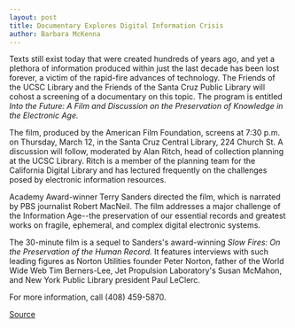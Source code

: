 ```yaml
---
layout: post
title: Documentary Explores Digital Information Crisis
author: Barbara McKenna
---
```


Texts still exist today that were created hundreds of years ago, and yet a plethora of information produced within just the last decade has been lost forever, a victim of the rapid-fire advances of technology. The Friends of the UCSC Library and the Friends of the Santa Cruz Public Library will cohost a screening of a documentary on this topic. The program is entitled _Into the Future: A Film and Discussion on the Preservation of Knowledge in the Electronic Age._

The film, produced by the American Film Foundation, screens at 7:30 p.m. on Thursday, March 12, in the Santa Cruz Central Library, 224 Church St. A discussion will follow, moderated by Alan Ritch, head of collection planning at the UCSC Library. Ritch is a member of the planning team for the California Digital Library and has lectured frequently on the challenges posed by electronic information resources.

Academy Award-winner Terry Sanders directed the film, which is narrated by PBS journalist Robert MacNeil. The film addresses a major challenge of the Information Age--the preservation of our essential records and greatest works on fragile, ephemeral, and complex digital electronic systems.

The 30-minute film is a sequel to Sanders's award-winning _Slow Fires: On the Preservation of the Human Record._ It features interviews with such leading figures as Norton Utilities founder Peter Norton, father of the World Wide Web Tim Berners-Lee, Jet Propulsion Laboratory's Susan McMahon, and New York Public Library president Paul LeClerc.

For more information, call (408) 459-5870.

[Source](http://www1.ucsc.edu/oncampus/currents/97-98/03-02/pbs.htm "Permalink to Documentary explores digital information crisis: 03-02-98")
